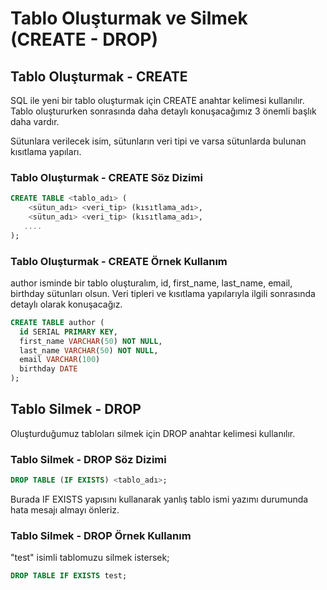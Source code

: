 # Tablo Oluşturmak ve Silmek (CREATE - DROP)

## Tablo Oluşturmak - CREATE
SQL ile yeni bir tablo oluşturmak için CREATE anahtar kelimesi kullanılır. Tablo oluştururken sonrasında daha detaylı konuşacağımız 3 önemli başlık daha vardır.

Sütunlara verilecek isim, sütunların veri tipi ve varsa sütunlarda bulunan kısıtlama yapıları.

### Tablo Oluşturmak - CREATE Söz Dizimi
```sql
CREATE TABLE <tablo_adı> (
    <sütun_adı> <veri_tip> (kısıtlama_adı>,
    <sütun_adı> <veri_tip> (kısıtlama_adı>,
   ....
);
```
### Tablo Oluşturmak - CREATE Örnek Kullanım
author isminde bir tablo oluşturalım, id, first_name, last_name, email, birthday sütunları olsun. Veri tipleri ve kısıtlama yapılarıyla ilgili sonrasında detaylı olarak konuşacağız.
```sql
CREATE TABLE author (
  id SERIAL PRIMARY KEY,
  first_name VARCHAR(50) NOT NULL,
  last_name VARCHAR(50) NOT NULL,
  email VARCHAR(100)
  birthday DATE
);
```
## Tablo Silmek - DROP
Oluşturduğumuz tabloları silmek için DROP anahtar kelimesi kullanılır.

### Tablo Silmek - DROP Söz Dizimi
```sql
DROP TABLE (IF EXISTS) <tablo_adı>;
```
Burada IF EXISTS yapısını kullanarak yanlış tablo ismi yazımı durumunda hata mesajı almayı önleriz.

### Tablo Silmek - DROP Örnek Kullanım
"test" isimli tablomuzu silmek istersek;
```sql
DROP TABLE IF EXISTS test;
```